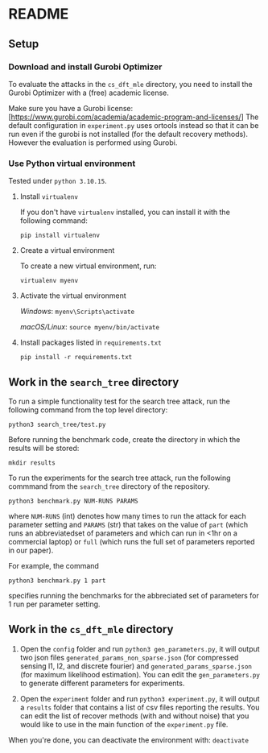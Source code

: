 # README

## Setup

### Download and install Gurobi Optimizer

To evaluate the attacks in the `cs_dft_mle` directory, you need to install the Gurobi Optimizer with a (free) academic license.

Make sure you have a Gurobi license:
[https://www.gurobi.com/academia/academic-program-and-licenses/]
The default configuration in `experiment.py` uses ortools instead so that it can
be run even if the gurobi is not installed (for the default recovery
methods). However the evaluation is performed using Gurobi.

### Use Python virtual environment

Tested under `python 3.10.15`.

1. Install `virtualenv`

   If you don't have `virtualenv` installed, you can install it with the
   following command:
   
   `pip install virtualenv`

2. Create a virtual environment

   To create a new virtual environment, run:
   
   `virtualenv myenv`

3. Activate the virtual environment

   *Windows*: `myenv\Scripts\activate`
   
   *macOS/Linux*: `source myenv/bin/activate`

4. Install packages listed in `requirements.txt`

   `pip install -r requirements.txt`

## Work in the `search_tree` directory

To run a simple functionality test for the search tree attack, run the following
command from the top level directory:

`python3 search_tree/test.py`

Before running the benchmark code, create the directory in which the results will be stored:

`mkdir results`

To run the experiments for the search tree attack, run the following commmand from the `search_tree` directory of the repository.

`python3 benchmark.py NUM-RUNS PARAMS`

where 
`NUM-RUNS` (int) denotes how many times to run the attack for each parameter setting and 
`PARAMS` (str) that takes on the value of `part` (which runs an abbreviatedset of parameters 
and which can run in <1hr on a commercial laptop) or `full` 
(which runs the full set of parameters reported in our paper). 

For example, the command

`python3 benchmark.py 1 part`

specifies running the benchmarks for the abbreciated
set of parameters for 1 run per parameter setting.

## Work in the `cs_dft_mle` directory

1. Open the `config` folder and run `python3 gen_parameters.py`, it will output two json files
`generated_params_non_sparse.json` (for compressed sensing l1, l2, and discrete
fourier) and `generated_params_sparse.json` (for maximum likelihood estimation).
You can edit the `gen_parameters.py` to generate different parameters for experiments.

2. Open the `experiment` folder and run `python3 experiment.py`, it will output a `results` folder that contains a list of csv files reporting the results.
You can edit the list of recover methods (with and without noise) that you would like to use in the main function of the  `experiment.py` file.

When you're done, you can deactivate the environment with: `deactivate`
